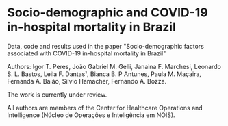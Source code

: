 # Socio-demographic and COVID-19 in-hospital mortality in Brazil

Data, code and results used in the paper "Socio-demographic factors associated with COVID-19 in-hospital mortality in Brazil"

Authors: Igor T. Peres, João Gabriel M. Gelli, Janaina F. Marchesi, Leonardo S. L. Bastos, Leila F. Dantas¹, Bianca B. P Antunes, Paula M. Maçaira, Fernanda A. Baião, Silvio Hamacher, Fernando A. Bozza.

The work is currently under review.

All authors are members of the Center for Healthcare Operations  and Intelligence (Núcleo de Operações e Inteligência em NOIS).
